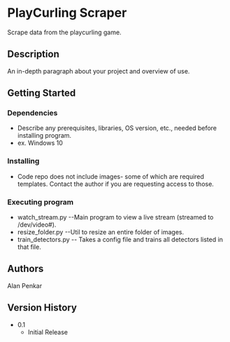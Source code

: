 # PlayCurling Scraper

Scrape data from the playcurling game.

## Description

An in-depth paragraph about your project and overview of use.

## Getting Started

### Dependencies

* Describe any prerequisites, libraries, OS version, etc., needed before installing program.
* ex. Windows 10

### Installing

* Code repo does not include images- some of which are required templates.  Contact the author if you are requesting access to those.

### Executing program

* watch_stream.py --Main program to view a live stream (streamed to /dev/video#).
* resize_folder.py --Util to resize an entire folder of images.
* train_detectors.py -- Takes a config file and trains all detectors listed in that file. 


## Authors

Alan Penkar

## Version History

* 0.1
    * Initial Release

